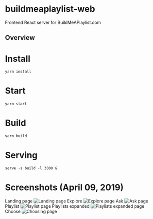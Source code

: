 # buildmeaplaylist-web
Frontend React server for BuildMeAPlaylist.com

## Overview

# Install
`yarn install`

# Start
`yarn start`

# Build
`yarn build`

# Serving
`serve -s build -l 3000 &`

# Screenshots (April 09, 2019)
Landing page
![Landing page](https://raw.githubusercontent.com/hueyjj/buildmeaplaylist-web/master/screenshots/landingpage.png)
Explore
![Explore page](https://raw.githubusercontent.com/hueyjj/buildmeaplaylist-web/master/screenshots/explorepage.png)
Ask
![Ask page](https://raw.githubusercontent.com/hueyjj/buildmeaplaylist-web/master/screenshots/askpage.png)
Playlist
![Playlist page](https://raw.githubusercontent.com/hueyjj/buildmeaplaylist-web/master/screenshots/playlistpage.png)
Playlists expanded
![Playlists expanded page](https://raw.githubusercontent.com/hueyjj/buildmeaplaylist-web/master/screenshots/playlistexpandedpage.png)
Choose
![Choosing page](https://raw.githubusercontent.com/hueyjj/buildmeaplaylist-web/master/screenshots/choosepage.png)